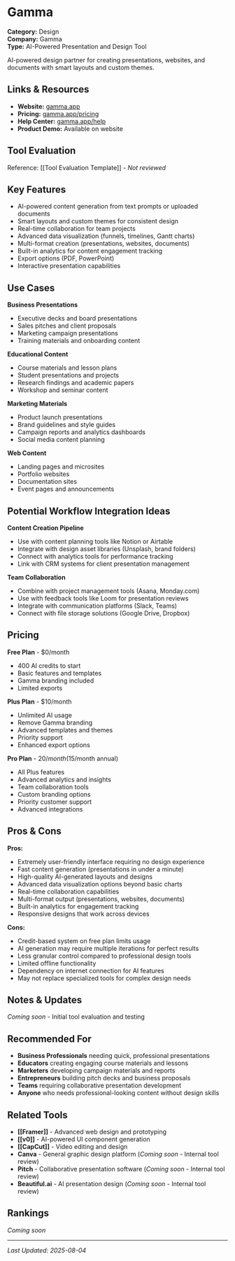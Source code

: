 # Gamma

**Category:** Design  
**Company:** Gamma  
**Type:** AI-Powered Presentation and Design Tool  

AI-powered design partner for creating presentations, websites, and documents with smart layouts and custom themes.

## Links & Resources

- **Website:** [gamma.app](https://gamma.app)
- **Pricing:** [gamma.app/pricing](https://gamma.app/pricing)
- **Help Center:** [gamma.app/help](https://gamma.app/help)
- **Product Demo:** Available on website

## Tool Evaluation

Reference: [[Tool Evaluation Template]] - *Not reviewed*

## Key Features

- AI-powered content generation from text prompts or uploaded documents
- Smart layouts and custom themes for consistent design
- Real-time collaboration for team projects
- Advanced data visualization (funnels, timelines, Gantt charts)
- Multi-format creation (presentations, websites, documents)
- Built-in analytics for content engagement tracking
- Export options (PDF, PowerPoint)
- Interactive presentation capabilities

## Use Cases

**Business Presentations**
- Executive decks and board presentations
- Sales pitches and client proposals
- Marketing campaign presentations
- Training materials and onboarding content

**Educational Content**
- Course materials and lesson plans
- Student presentations and projects
- Research findings and academic papers
- Workshop and seminar content

**Marketing Materials**
- Product launch presentations
- Brand guidelines and style guides
- Campaign reports and analytics dashboards
- Social media content planning

**Web Content**
- Landing pages and microsites
- Portfolio websites
- Documentation sites
- Event pages and announcements

## Potential Workflow Integration Ideas

**Content Creation Pipeline**
- Use with content planning tools like Notion or Airtable
- Integrate with design asset libraries (Unsplash, brand folders)
- Connect with analytics tools for performance tracking
- Link with CRM systems for client presentation management

**Team Collaboration**
- Combine with project management tools (Asana, Monday.com)
- Use with feedback tools like Loom for presentation reviews
- Integrate with communication platforms (Slack, Teams)
- Connect with file storage solutions (Google Drive, Dropbox)

## Pricing

**Free Plan** - $0/month
- 400 AI credits to start
- Basic features and templates
- Gamma branding included
- Limited exports

**Plus Plan** - $10/month
- Unlimited AI usage
- Remove Gamma branding
- Advanced templates and themes
- Priority support
- Enhanced export options

**Pro Plan** - $20/month ($15/month annual)
- All Plus features
- Advanced analytics and insights
- Team collaboration tools
- Custom branding options
- Priority customer support
- Advanced integrations

## Pros & Cons

**Pros:**
- Extremely user-friendly interface requiring no design experience
- Fast content generation (presentations in under a minute)
- High-quality AI-generated layouts and designs
- Advanced data visualization options beyond basic charts
- Real-time collaboration capabilities
- Multi-format output (presentations, websites, documents)
- Built-in analytics for engagement tracking
- Responsive designs that work across devices

**Cons:**
- Credit-based system on free plan limits usage
- AI generation may require multiple iterations for perfect results
- Less granular control compared to professional design tools
- Limited offline functionality
- Dependency on internet connection for AI features
- May not replace specialized tools for complex design needs

## Notes & Updates

*Coming soon* - Initial tool evaluation and testing

## Recommended For

- **Business Professionals** needing quick, professional presentations
- **Educators** creating engaging course materials and lessons
- **Marketers** developing campaign materials and reports
- **Entrepreneurs** building pitch decks and business proposals
- **Teams** requiring collaborative presentation development
- **Anyone** who needs professional-looking content without design skills

## Related Tools

- **[[Framer]]** - Advanced web design and prototyping
- **[[v0]]** - AI-powered UI component generation
- **[[CapCut]]** - Video editing and design
- **Canva** - General graphic design platform (*Coming soon* - Internal tool review)
- **Pitch** - Collaborative presentation software (*Coming soon* - Internal tool review)
- **Beautiful.ai** - AI presentation design (*Coming soon* - Internal tool review)

## Rankings

*Coming soon*

---
*Last Updated: 2025-08-04*